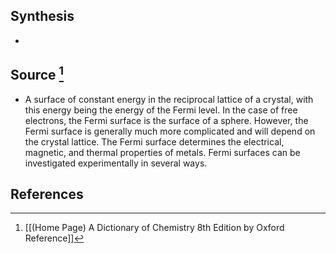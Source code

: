 ## Synthesis
- 
## Source [^1]
- A surface of constant energy in the reciprocal lattice of a crystal, with this energy being the energy of the Fermi level. In the case of free electrons, the Fermi surface is the surface of a sphere. However, the Fermi surface is generally much more complicated and will depend on the crystal lattice. The Fermi surface determines the electrical, magnetic, and thermal properties of metals. Fermi surfaces can be investigated experimentally in several ways.
## References

[^1]: [[(Home Page) A Dictionary of Chemistry 8th Edition by Oxford Reference]]